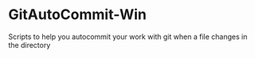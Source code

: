 # GitAutoCommit-Win
Scripts to help you autocommit your work with git when a file changes in the directory
